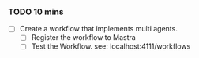 ### TODO 10 mins
  - [ ] Create a workflow that implements multi agents.
    - [ ] Register the workflow to Mastra
    - [ ] Test the Workflow. see: localhost:4111/workflows